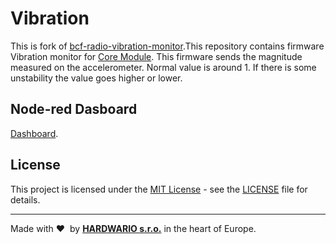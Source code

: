 # Vibration

This is fork of [bcf-radio-vibration-monitor](https://github.com/bigclownprojects/bcf-radio-vibration-monitor).This repository contains firmware Vibration monitor for [Core Module](https://shop.bigclown.com/core-module).
This firmware sends the magnitude measured on the accelerometer. Normal value is around 1. If there is some unstability the value goes higher or lower.

## Node-red Dasboard

[Dashboard](node-red-dashboard.json).

## License

This project is licensed under the [MIT License](https://opensource.org/licenses/MIT/) - see the [LICENSE](LICENSE) file for details.

---

Made with &#x2764;&nbsp; by [**HARDWARIO s.r.o.**](https://www.hardwario.com/) in the heart of Europe.
